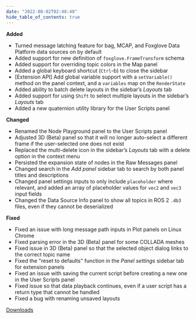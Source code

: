 ```yaml
---
date: "2022-08-02T02:48:48"
hide_table_of_contents: true
---
```


**Added**

- Turned message latching feature for bag, MCAP, and Foxglove Data Platform data sources on by default
- Added support for new definition of `foxglove.FrameTransform` schema
- Added support for overriding topic colors in the Map panel
- Added a global keyboard shortcut (`Ctrl`-b) to close the sidebar
- [Extension API] Add global variable support with a `setVariable()` method on the panel context, and a `variables` map on the `RenderState`
- Added ability to batch delete layouts in the sidebar’s _Layouts_ tab
- Added support for using `Shift` to select multiple layouts in the sidebar’s _Layouts_ tab
- Added a new quaternion utility library for the User Scripts panel

**Changed**

- Renamed the Node Playground panel to the User Scripts panel
- Adjusted 3D (Beta) panel so that it will no longer auto-select a different frame if the user-selected one does not exist
- Replaced the multi-delete icon in the sidebar’s _Layouts_ tab with a delete option in the context menu
- Persisted the expansion state of nodes in the Raw Messages panel
- Changed search in the _Add panel_ sidebar tab to search by both panel titles and descriptions
- Changed panel settings inputs to only include `placeholder` where relevant, and added an array of placeholder values for `vec2` and `vec3` input fields
- Changed the Data Source Info panel to show all topics in ROS 2 `.db3` files, even if they cannot be deserialized

**Fixed**

- Fixed an issue with long message path inputs in Plot panels on Linux Chrome
- Fixed parsing error in the 3D (Beta) panel for some COLLADA meshes
- Fixed issue in 3D (Beta) panel so that the selected object dialog links to the correct topic name
- Fixed the "reset to defaults" function in the _Panel settings_ sidebar tab for extension panels
- Fixed an issue with saving the current script before creating a new one in the User Scripts panel
- Fixed issue so that data playback continues, even if a user script has a return type that cannot be handled
- Fixed a bug with renaming unsaved layouts

[Downloads](https://github.com/foxglove/studio/releases/tag/v1.20.0)
